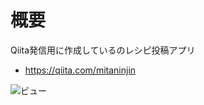 # 概要
Qiita発信用に作成しているのレシピ投稿アプリ

- https://qiita.com/mitaninjin

![ビュー](https://user-images.githubusercontent.com/69582233/110870546-ff8b4f00-830f-11eb-9184-bea85c667831.gif)
